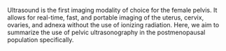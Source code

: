 Ultrasound is the first imaging modality of choice for the female pelvis. It allows for real-time, fast, and portable imaging of the uterus, cervix, ovaries, and adnexa without the use of ionizing radiation. Here, we aim to summarize the use of pelvic ultrasonography in the postmenopausal population specifically.